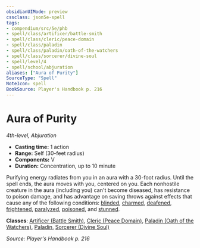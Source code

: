 ```yaml
---
obsidianUIMode: preview
cssclass: json5e-spell
tags:
- compendium/src/5e/phb
- spell/class/artificer/battle-smith
- spell/class/cleric/peace-domain
- spell/class/paladin
- spell/class/paladin/oath-of-the-watchers
- spell/class/sorcerer/divine-soul
- spell/level/4
- spell/school/abjuration
aliases: ["Aura of Purity"]
SourceType: "Spell"
NoteIcon: spell
BookSource: Player's Handbook p. 216
---
```

# Aura of Purity
*4th-level, Abjuration*  

- **Casting time:** 1 action
- **Range:** Self (30-feet radius)
- **Components:** V
- **Duration:** Concentration, up to 10 minute

Purifying energy radiates from you in an aura with a 30-foot radius. Until the spell ends, the aura moves with you, centered on you. Each nonhostile creature in the aura (including you) can't become diseased, has resistance to poison damage, and has advantage on saving throws against effects that cause any of the following conditions: [blinded](/2-Mechanics/CLI/rules/conditions.md#blinded), [charmed](/2-Mechanics/CLI/rules/conditions.md#charmed), [deafened](/2-Mechanics/CLI/rules/conditions.md#deafened), [frightened](/2-Mechanics/CLI/rules/conditions.md#frightened), [paralyzed](/2-Mechanics/CLI/rules/conditions.md#paralyzed), [poisoned](/2-Mechanics/CLI/rules/conditions.md#poisoned), and [stunned](/2-Mechanics/CLI/rules/conditions.md#stunned).

**Classes**: [Artificer (Battle Smith)](/2-Mechanics/CLI/classes/artificer-battle-smith-tce.md), [Cleric (Peace Domain)](/2-Mechanics/CLI/classes/cleric-peace-domain-tce.md), [Paladin (Oath of the Watchers)](/2-Mechanics/CLI/classes/paladin-oath-of-the-watchers-tce.md), [Paladin](/2-Mechanics/CLI/classes/paladin.md), [Sorcerer (Divine Soul)](/2-Mechanics/CLI/classes/sorcerer-divine-soul-xge.md)

*Source: Player's Handbook p. 216*